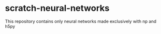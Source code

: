 # scratch-neural-networks

This repository contains only neural networks made exclusively with np and h5py
